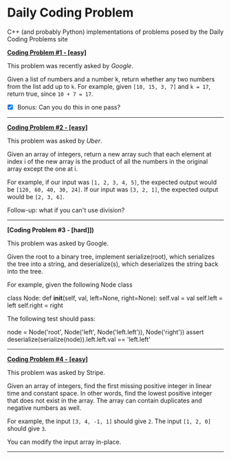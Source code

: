 # Daily Coding Problem
C++ (and probably Python) implementations of problems posed by the Daily Coding Problems site

**[Coding Problem #1 - [easy]](https://github.com/RossSusic/dailycodingproblem/blob/master/001/sum2.cpp "Asked by Google - [easy]")**

This problem was recently asked by _Google_.

Given a list of numbers and a number k, return whether any two numbers from the list add up to ```k```.
For example, given ```[10, 15, 3, 7]``` and ```k = 17```, return true, since ```10 + 7 = 17```.

* [x] Bonus: Can you do this in one pass?

---

**[Coding Problem #2 - [easy]](https://github.com/RossSusic/dailycodingproblem/blob/master/002/uber.cpp "Asked by Uber - [easy]")**

This problem was asked by _Uber_.

Given an array of integers, return a new array such that each element at index i of the new array is the product of all the numbers in the original array except the one at i.

For example, if our input was ```[1, 2, 3, 4, 5]```, the expected output would be ```[120, 60, 40, 30, 24]```. If our input was ```[3, 2, 1]```, the expected output would be ```[2, 3, 6]```.

Follow-up: what if you can't use division?

---

**[Coding Problem #3 - [hard]])**

This problem was asked by Google.

Given the root to a binary tree, implement serialize(root), which serializes the tree into a string, and deserialize(s), which deserializes the string back into the tree.

For example, given the following Node class

class Node:
    def __init__(self, val, left=None, right=None):
        self.val = val
        self.left = left
        self.right = right

The following test should pass:

node = Node('root', Node('left', Node('left.left')), Node('right'))
assert deserialize(serialize(node)).left.left.val == 'left.left'

---

**[Coding Problem #4 - [easy]](https://github.com/RossSusic/dailycodingproblem/blob/master/004/first.cpp "Asked by Stripe - [easy]")**

This problem was asked by Stripe.

Given an array of integers, find the first missing positive integer in linear time and constant space. In other words, find the lowest positive integer that does not exist in the array. The array can contain duplicates and negative numbers as well.

For example, the input ```[3, 4, -1, 1]``` should give ```2```. The input ```[1, 2, 0]``` should give ```3```.

You can modify the input array in-place.

---
